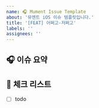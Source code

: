 ```yaml
---
name: 🎧 Mument Issue Template
about: '뮤멘트 iOS 이슈 템플릿입니다.'
title: '[FEAT] 어쩌고-저쩌고'
labels: ''
assignees: ''
---
```


## 🎧 이슈 요약
<!-- 해당 이슈에서 할 작업에 대해 설명해주세요. -->

## 🎹 체크 리스트
<!-- 해야 할 일을 적어주세요. -->
- [ ] todo
